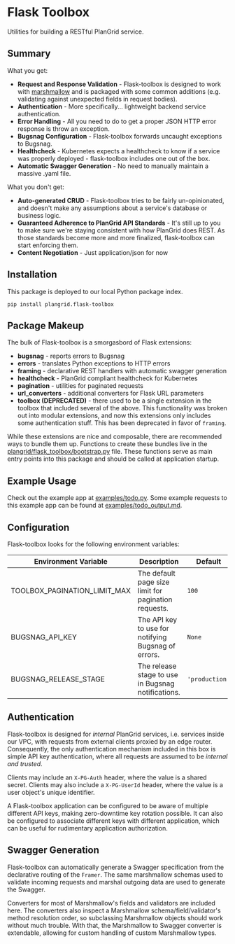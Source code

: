 Flask Toolbox
=============

Utilities for building a RESTful PlanGrid service.


Summary
-------

What you get:

- **Request and Response Validation** - Flask-toolbox is designed to work with [marshmallow](https://marshmallow.readthedocs.io/en/latest/) and is packaged with some common additions (e.g. validating against unexpected fields in request bodies).
- **Authentication** - More specifically... lightweight backend service authentication.
- **Error Handling** - All you need to do to get a proper JSON HTTP error response is throw an exception.
- **Bugsnag Configuration** - Flask-toolbox forwards uncaught exceptions to Bugsnag.
- **Healthcheck** - Kubernetes expects a healthcheck to know if a service was properly deployed - flask-toolbox includes one out of the box.
- **Automatic Swagger Generation** - No need to manually maintain a massive .yaml file.

What you don't get:

- **Auto-generated CRUD** - Flask-toolbox tries to be fairly un-opinionated, and doesn't make any assumptions about a service's database or business logic.
- **Guaranteed Adherence to PlanGrid API Standards** - It's still up to you to make sure we're staying consistent with how PlanGrid does REST. As those standards become more and more finalized, flask-toolbox can start enforcing them.
- **Content Negotiation** - Just application/json for now


Installation
------------

This package is deployed to our local Python package index.

```
pip install plangrid.flask-toolbox
```


Package Makeup
--------------

The bulk of Flask-toolbox is a smorgasbord of Flask extensions:

- **bugsnag** - reports errors to Bugsnag
- **errors** - translates Python exceptions to HTTP errors
- **framing** - declarative REST handlers with automatic swagger generation
- **healthcheck** - PlanGrid compliant healthcheck for Kubernetes
- **pagination** - utilities for paginated requests
- **url_converters** - additional converters for Flask URL parameters
- **toolbox (DEPRECATED)** - there used to be a single extension in the toolbox that included several of the above. This functionality was broken out into modular extensions, and now this extensions only includes some authentication stuff. This has been deprecated in favor of `framing`.

While these extensions are nice and composable, there are recommended ways to bundle them up. Functions to create these bundles live in the [plangrid/flask_toolbox/bootstrap.py](plangrid/flask_toolbox/bootstrap.py) file. These functions serve as main entry points into this package and should be called at application startup.


Example Usage
-------------

Check out the example app at [examples/todo.py](examples/todo.py). Some example requests to this example app can be found at [examples/todo_output.md](examples/todo_output.md).


Configuration
-------------

Flask-toolbox looks for the following environment variables:

| Environment Variable | Description | Default |
| -------------------- | ----------- | ------- |
| TOOLBOX_PAGINATION_LIMIT_MAX | The default page size limit for pagination requests. | `100` |
| BUGSNAG_API_KEY | The API key to use for notifying Bugsnag of errors. | `None` |
| BUGSNAG_RELEASE_STAGE | The release stage to use in Bugsnag notifications. | `'production'` |


Authentication
--------------

Flask-toolbox is designed for *internal* PlanGrid services, i.e. services inside our VPC, with requests from external clients proxied by an edge router.
Consequently, the only authentication mechanism included in this box is simple API key authentication, where all requests are assumed to be *internal and trusted*.

Clients may include an `X-PG-Auth` header, where the value is a shared secret. Clients may also include a `X-PG-UserId` header, where the value is a user object's unique identifier.

A Flask-toolbox application can be configured to be aware of multiple different API keys, making zero-downtime key rotation possible.
It can also be configured to associate different keys with different application, which can be useful for rudimentary application authorization.


Swagger Generation
------------------

Flask-toolbox can automatically generate a Swagger specification from the declarative routing of the `Framer`.
The same marshmallow schemas used to validate incoming requests and marshal outgoing data are used to generate the Swagger.

Converters for most of Marshmallow's fields and validators are included here.
The converters also inspect a Marshmallow schema/field/validator's method resolution order, so subclassing Marshmallow objects should work without much trouble.
With that, the Marshmallow to Swagger converter is extendable, allowing for custom handling of custom Marshmallow types.

